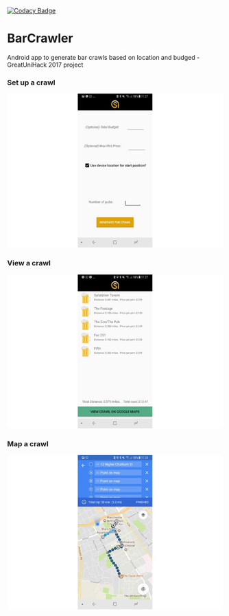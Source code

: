 [![Codacy Badge](https://api.codacy.com/project/badge/Grade/dd4c04ec88d74aa79896d1942f1fb1f7)](https://www.codacy.com/app/sam-littlefair/BarCrawler?utm_source=github.com&amp;utm_medium=referral&amp;utm_content=sam-littlefair/BarCrawler&amp;utm_campaign=Badge_Grade)

# BarCrawler
Android app to generate bar crawls based on location and budged - GreatUniHack 2017 project

### Set up a crawl
![Set up a crawl](https://github.com/sam-littlefair/BarCrawler/blob/master/images/setup.jpg?raw=true)

### View a crawl
![Set up a crawl](https://github.com/sam-littlefair/BarCrawler/blob/master/images/view.jpg?raw=true)

### Map a crawl
![Set up a crawl](https://github.com/sam-littlefair/BarCrawler/blob/master/images/map.jpg?raw=true)
